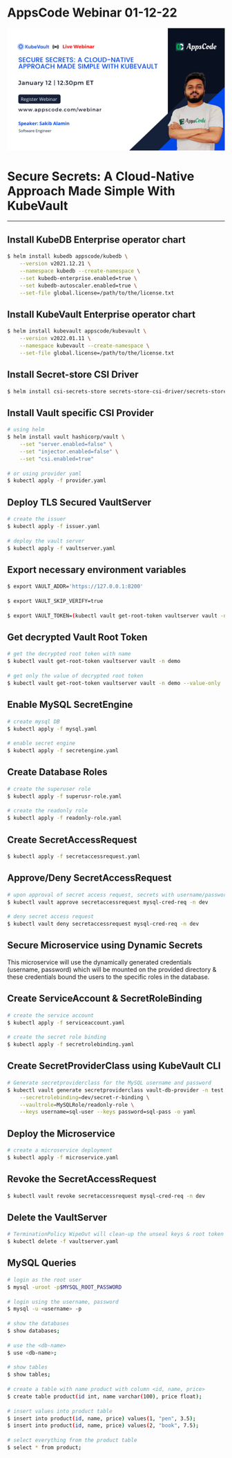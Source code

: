 # AppsCode Webinar 01-12-22

<p class="has-text-centered">
  <img src="static/webinar-01-12-22-poster.png" alt="Poster" style="border: none">
</p>

# Secure Secrets: A Cloud-Native Approach Made Simple With KubeVault

---

## Install KubeDB Enterprise operator chart

```bash
$ helm install kubedb appscode/kubedb \
    --version v2021.12.21 \
    --namespace kubedb --create-namespace \
    --set kubedb-enterprise.enabled=true \
    --set kubedb-autoscaler.enabled=true \
    --set-file global.license=/path/to/the/license.txt
```

## Install KubeVault Enterprise operator chart

```bash
$ helm install kubevault appscode/kubevault \
    --version v2022.01.11 \
    --namespace kubevault --create-namespace \
    --set-file global.license=/path/to/the/license.txt
```

## Install Secret-store CSI Driver

```bash
$ helm install csi-secrets-store secrets-store-csi-driver/secrets-store-csi-driver --namespace kube-system
```

## Install Vault specific CSI Provider

```bash
# using helm
$ helm install vault hashicorp/vault \
    --set "server.enabled=false" \
    --set "injector.enabled=false" \
    --set "csi.enabled=true"
     
# or using provider yaml
$ kubectl apply -f provider.yaml
```

## Deploy TLS Secured VaultServer

```bash
# create the issuer
$ kubectl apply -f issuer.yaml

# deploy the vault server
$ kubectl apply -f vaultserver.yaml
```

## Export necessary environment variables

```bash
$ export VAULT_ADDR='https://127.0.0.1:8200'

$ export VAULT_SKIP_VERIFY=true

$ export VAULT_TOKEN=(kubectl vault get-root-token vaultserver vault -n demo --value-only) 
```

## Get decrypted Vault Root Token

```bash
# get the decrypted root token with name
$ kubectl vault get-root-token vaultserver vault -n demo

# get only the value of decrypted root token
$ kubectl vault get-root-token vaultserver vault -n demo --value-only
```

## Enable MySQL SecretEngine

```bash
# create mysql DB 
$ kubectl apply -f mysql.yaml

# enable secret engine
$ kubectl apply -f secretengine.yaml
```

## Create Database Roles

```bash
# create the superuser role
$ kubectl apply -f superusr-role.yaml

# create the readonly role
$ kubectl apply -f readonly-role.yaml
```

## Create SecretAccessRequest

```bash
$ kubectl apply -f secretaccessrequest.yaml
```

## Approve/Deny SecretAccessRequest

```bash
# upon approval of secret access request, secrets with username/password will be created
$ kubectl vault approve secretaccessrequest mysql-cred-req -n dev

# deny secret access request
$ kubectl vault deny secretaccessrequest mysql-cred-req -n dev
```
## Secure Microservice using Dynamic Secrets
This microservice will use the dynamically generated credentials (username, password) which will be mounted on the provided directory & these credentials bound the users to the specific roles in the database.

## Create ServiceAccount & SecretRoleBinding

```bash
# create the service account
$ kubectl apply -f serviceaccount.yaml

# create the secret role binding
$ kubectl apply -f secretrolebinding.yaml
```

## Create SecretProviderClass using KubeVault CLI

```bash
# Generate secretproviderclass for the MySQL username and password
$ kubectl vault generate secretproviderclass vault-db-provider -n test      \
    --secretrolebinding=dev/secret-r-binding \
    --vaultrole=MySQLRole/readonly-role \
    --keys username=sql-user --keys password=sql-pass -o yaml 
```

## Deploy the Microservice 

```bash
# create a microservice deployment
$ kubectl apply -f microservice.yaml
```

## Revoke the SecretAccessRequest

```bash
$ kubectl vault revoke secretaccessrequest mysql-cred-req -n dev
```

## Delete the VaultServer

```bash
# TerminationPolicy WipeOut will clean-up the unseal keys & root token 
$ kubectl delete -f vaultserver.yaml
```

## MySQL Queries

```bash
# login as the root user
$ mysql -uroot -p$MYSQL_ROOT_PASSWORD

# login using the username, password
$ mysql -u <username> -p

# show the databases
$ show databases;

# use the <db-name>
$ use <db-name>;

# show tables
$ show tables;

# create a table with name product with column <id, name, price>
$ create table product(id int, name varchar(100), price float);

# insert values into product table
$ insert into product(id, name, price) values(1, "pen", 3.5);
$ insert into product(id, name, price) values(2, "book", 7.5);

# select everything from the product table
$ select * from product;
```